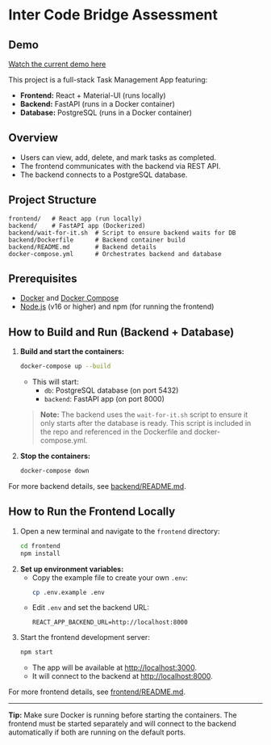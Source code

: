 # Inter Code Bridge Assessment

## Demo
[Watch the current demo here](https://drive.google.com/file/d/1lNeEU2NxLEIUOc5lVzHO9rFTPmUgOHp2/view?usp=drive_link)

This project is a full-stack Task Management App featuring:
- **Frontend:** React + Material-UI (runs locally)
- **Backend:** FastAPI (runs in a Docker container)
- **Database:** PostgreSQL (runs in a Docker container)

## Overview
- Users can view, add, delete, and mark tasks as completed.
- The frontend communicates with the backend via REST API.
- The backend connects to a PostgreSQL database.

## Project Structure
```
frontend/   # React app (run locally)
backend/    # FastAPI app (Dockerized)
backend/wait-for-it.sh  # Script to ensure backend waits for DB
backend/Dockerfile      # Backend container build
backend/README.md       # Backend details
docker-compose.yml      # Orchestrates backend and database
```

## Prerequisites
- [Docker](https://www.docker.com/) and [Docker Compose](https://docs.docker.com/compose/)
- [Node.js](https://nodejs.org/) (v16 or higher) and npm (for running the frontend)

## How to Build and Run (Backend + Database)
1. **Build and start the containers:**
   ```sh
   docker-compose up --build
   ```
   - This will start:
     - `db`: PostgreSQL database (on port 5432)
     - `backend`: FastAPI app (on port 8000)

   > **Note:** The backend uses the `wait-for-it.sh` script to ensure it only starts after the database is ready. This script is included in the repo and referenced in the Dockerfile and docker-compose.yml.

2. **Stop the containers:**
   ```sh
   docker-compose down
   ```

For more backend details, see [backend/README.md](backend/README.md).

## How to Run the Frontend Locally
1. Open a new terminal and navigate to the `frontend` directory:
   ```sh
   cd frontend
   npm install
   ```
2. **Set up environment variables:**
   - Copy the example file to create your own `.env`:
     ```sh
     cp .env.example .env
     ```
   - Edit `.env` and set the backend URL:
     ```env
     REACT_APP_BACKEND_URL=http://localhost:8000
     ```
3. Start the frontend development server:
   ```sh
   npm start
   ```
   - The app will be available at [http://localhost:3000](http://localhost:3000).
   - It will connect to the backend at [http://localhost:8000](http://localhost:8000).

For more frontend details, see [frontend/README.md](frontend/README.md).

---

**Tip:** Make sure Docker is running before starting the containers. The frontend must be started separately and will connect to the backend automatically if both are running on the default ports. 